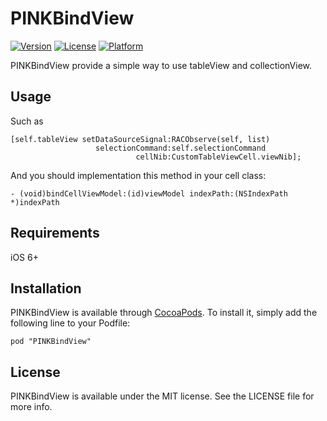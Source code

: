 # PINKBindView

[![Version](https://img.shields.io/cocoapods/v/PINKBindView.svg?style=flat)](http://cocoadocs.org/docsets/PINKBindView)
[![License](https://img.shields.io/cocoapods/l/PINKBindView.svg?style=flat)](http://cocoadocs.org/docsets/PINKBindView)
[![Platform](https://img.shields.io/cocoapods/p/PINKBindView.svg?style=flat)](http://cocoadocs.org/docsets/PINKBindView)


PINKBindView provide a simple way to use tableView and collectionView.

## Usage

Such as
```objc
[self.tableView setDataSourceSignal:RACObserve(self, list)
              	   selectionCommand:self.selectionCommand
                    		cellNib:CustomTableViewCell.viewNib];
```
And you should implementation this method in your cell class:
```objc
- (void)bindCellViewModel:(id)viewModel indexPath:(NSIndexPath *)indexPath
```            						


## Requirements

iOS 6+

## Installation

PINKBindView is available through [CocoaPods](http://cocoapods.org). To install
it, simply add the following line to your Podfile:

    pod "PINKBindView"

## License

PINKBindView is available under the MIT license. See the LICENSE file for more info.

